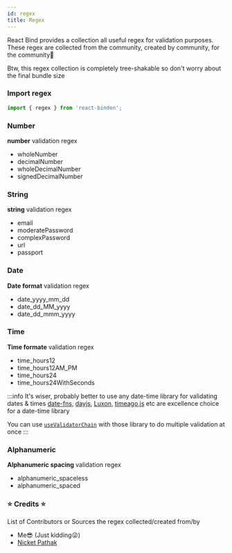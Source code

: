 ```yaml
---
id: regex
title: Regex
---
```


React Bind provides a collection all useful regex for validation purposes. These regex are collected from the community, created by community, for the community💓

Btw, this regex collection is completely tree-shakable so don't worry about the final bundle size

### Import regex

```javascript
import { regex } from 'react-binden';
```

### Number

**number** validation regex

-   wholeNumber
-   decimalNumber
-   wholeDecimalNumber
-   signedDecimalNumber

### String

**string** validation regex

-   email
-   moderatePassword
-   complexPassword
-   url
-   passport

### Date

**Date format** validation regex

-   date_yyyy_mm_dd
-   date_dd_MM_yyyy
-   date_dd_mmm_yyyy

### Time

**Time formate** validation regex

-   time_hours12
-   time_hours12AM_PM
-   time_hours24
-   time_hours24WithSeconds

:::info
It's wiser, probably better to use any date-time library for validating dates & times
[date-fns](https://date-fns.org/), [dayjs](https://day.js.org/), [Luxon](https://moment.github.io/luxon/), [timeago.js](https://timeago.org/) etc are excellence choice for a date-time library

You can use [`useValidatorChain`](/docs/hooks/use-validator-chain) with those library to do multiple validation at once
:::

### Alphanumeric

**Alphanumeric spacing** validation regex

-   alphanumeric_spaceless
-   alphanumeric_spaced

### ⭐ Credits ⭐

List of Contributors or Sources the regex collected/created from/by

-   Me😎 (Just kidding😜)
-   [Nicket Pathak](https://niketpathak.com/)
